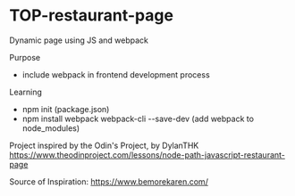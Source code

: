# TOP-restaurant-page
Dynamic page using JS and webpack

Purpose
- include webpack in frontend development process

Learning
- npm init (package.json)
- npm install webpack webpack-cli --save-dev (add webpack to node_modules)

Project inspired by the Odin's Project, by DylanTHK
https://www.theodinproject.com/lessons/node-path-javascript-restaurant-page

Source of Inspiration:
https://www.bemorekaren.com/